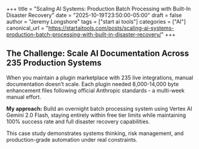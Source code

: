 +++
title = "Scaling AI Systems: Production Batch Processing with Built-In Disaster Recovery"
date = "2025-10-19T23:50:00-05:00"
draft = false
author = "Jeremy Longshore"
tags = ["start ai tools"]
categories = ["AI"]
canonical_url = "https://startaitools.com/posts/scaling-ai-systems-production-batch-processing-with-built-in-disaster-recovery/"
+++

<h2 id="the-challenge-scale-ai-documentation-across-235-production-systems">The Challenge: Scale AI Documentation Across 235 Production Systems</h2>
<p>When you maintain a plugin marketplace with 235 live integrations, manual documentation doesn’t scale. Each plugin needed 8,000-14,000 byte enhancement files following official Anthropic standards - a multi-week manual effort.</p>
<p><strong>My approach:</strong> Build an overnight batch processing system using Vertex AI Gemini 2.0 Flash, staying entirely within free tier limits while maintaining 100% success rate and full disaster recovery capabilities.</p>
<p>This case study demonstrates systems thinking, risk management, and production-grade automation under real constraints.</p>
